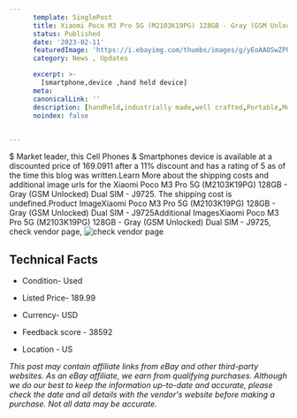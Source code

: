 ```yaml
---
      template: SinglePost
      title: Xiaomi Poco M3 Pro 5G (M2103K19PG) 128GB - Gray (GSM Unlocked) Dual SIM - J9725
      status: Published
      date: '2023-02-11'
      featuredImage: 'https://i.ebayimg.com/thumbs/images/g/yEoAAOSwZPhj2r6o/s-l225.jpg'
      category: News , Updates

      excerpt: >-
        [smartphone,device ,hand held device]
      meta:
      canonicalLink: ''
      description: [handheld,industrially made,well crafted,Portable,Mobile,Compact,Convenient,Lightweight,Maneuverable,Man-portable,Miniature,Carriable,Hand-held,Light,Holdable,Transportable,Mobile device,Pocket-sized,On-the-go,Wireless,Cordless,Compact size,Convenient size, smartphone,device ,hand held device]
      noindex: false

        
---
```

$
    Market leader, this Cell Phones & Smartphones device is available at a discounted price of 169.0911 after a 11% discount and has a rating of 5 as of the time this blog was written.Learn More about the shipping costs and additional image urls for the Xiaomi Poco M3 Pro 5G (M2103K19PG) 128GB - Gray (GSM Unlocked) Dual SIM - J9725. The shipping cost is undefined.Product ImageXiaomi Poco M3 Pro 5G (M2103K19PG) 128GB - Gray (GSM Unlocked) Dual SIM - J9725Additional ImagesXiaomi Poco M3 Pro 5G (M2103K19PG) 128GB - Gray (GSM Unlocked) Dual SIM - J9725, check vendor page, ![check vendor page](https://origin-galleryplus.ebayimg.com/ws/web/134433315136_2_0_1/225x225.jpg,https://origin-galleryplus.ebayimg.com/ws/web/134433315136_3_0_1/225x225.jpg,https://origin-galleryplus.ebayimg.com/ws/web/134433315136_4_0_1/225x225.jpg,https://origin-galleryplus.ebayimg.com/ws/web/134433315136_5_0_1/225x225.jpg,https://origin-galleryplus.ebayimg.com/ws/web/134433315136_6_0_1/225x225.jpg,https://origin-galleryplus.ebayimg.com/ws/web/134433315136_7_0_1/225x225.jpg,https://origin-galleryplus.ebayimg.com/ws/web/134433315136_8_0_1/225x225.jpg)
    
    

 ## Technical Facts 



     
      

 - Condition- Used 


      

 - Listed Price- 189.99 


      

 - Currency- USD 


      

 - Feedback score - 38592 


      

 - Location - US 


      
      

 *_This post may contain affiliate links from eBay and other third-party websites. As an eBay affiliate, we earn from qualifying purchases. Although we do our best to keep the information up-to-date and accurate, please check the date and all details with the vendor's website before making a purchase. Not all data may be accurate._*



    
    
    
    
    